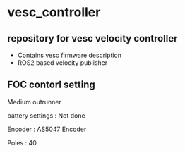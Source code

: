 # vesc_controller

## repository for vesc velocity controller

- Contains vesc firmware description
- ROS2 based velocity publisher


## FOC contorl setting

Medium outrunner

battery settings : Not done

Encoder : AS5047 Encoder

Poles : 40